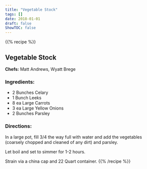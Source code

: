 ```yaml
---
title: "Vegetable Stock"
tags: []
date: 2018-01-01
draft: false
ShowTOC: false
---
```


{{% recipe %}}

## Vegetable Stock

**Chefs:** Matt Andrews, Wyatt Brege



### Ingredients:

-   2 Bunches Celary
-   1 Bunch Leeks
-   8 ea Large Carrots
-   3 ea Large Yellow Onions
-   2 Bunches Parsley

### Directions: 

In a large pot, fill 3/4 the way full with water and add the vegetables
(coarsely chopped and cleaned of any dirt) and parsley.

Let boil and set to simmer for 1-2 hours.

Strain via a china cap and 22 Quart container.
{{% /recipe %}}
